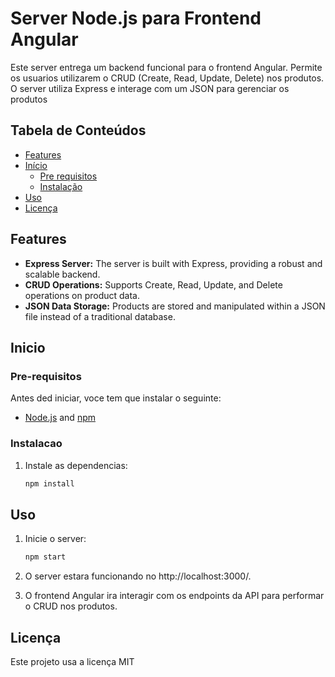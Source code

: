 # Server Node.js para Frontend Angular

Este server entrega um backend funcional para o frontend Angular.
Permite os usuarios utilizarem o CRUD (Create, Read, Update, Delete) nos produtos.
O server utiliza Express e interage com um JSON para gerenciar os produtos

## Tabela de Conteúdos

- [Features](#features)
- [Início](#inicio)
  - [Pre requisitos](#pre-requisitos)
  - [Instalação](#instalacao)
- [Uso](#uso)
- [Licença](#licença)

## Features

- **Express Server:** The server is built with Express, providing a robust and scalable backend.
- **CRUD Operations:** Supports Create, Read, Update, and Delete operations on product data.
- **JSON Data Storage:** Products are stored and manipulated within a JSON file instead of a traditional database.

## Inicio

### Pre-requisitos

Antes ded iniciar, voce tem que instalar o seguinte:

- [Node.js](https://nodejs.org/) and [npm](https://www.npmjs.com/)

### Instalacao

1. Instale as dependencias:
   ```bash
   npm install
   ```

## Uso

1. Inicie o server:
   ```bash
   npm start
   ```
2. O server estara funcionando no http://localhost:3000/.

3. O frontend Angular ira interagir com os endpoints da API para performar o CRUD nos produtos.

## Licença

Este projeto usa a licença MIT
